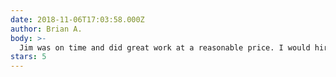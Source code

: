 ```yaml
---
date: 2018-11-06T17:03:58.000Z
author: Brian A.
body: >-
  Jim was on time and did great work at a reasonable price. I would hire him again without question.
stars: 5
---
```

